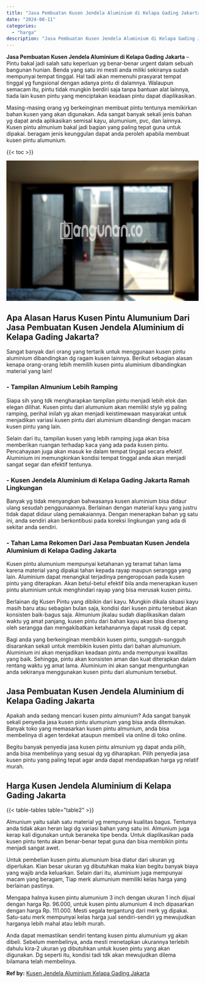 ```yaml
---
title: "Jasa Pembuatan Kusen Jendela Aluminium di Kelapa Gading Jakarta"
date: "2024-08-11"
categories: 
  - "harga"
description: "Jasa Pembuatan Kusen Jendela Aluminium di Kelapa Gading Jakarta. Anda dapat memastikan sendiri tentang kusen pintu alumunium yg akan dibeli. Sebelum membelin..."
---
```


**Jasa Pembuatan Kusen Jendela Aluminium di Kelapa Gading Jakarta** – Pintu bakal jadi salah satu keperluan yg benar-benar urgent dalam sebuah bangunan hunian. Benda yang satu ini mesti anda miliki sekiranya sudah mempunyai tempat tinggal. Hal tadi akan memenuhi prasyarat tempat tinggal yg fungsional dengan adanya pintu di dalamnya. Walaupun semacam itu, pintu tidak mungkin berdiri saja tanpa bantuan alat lainnya, tiada lain kusen pintu yang menciptakan keadaan pintu dapat diaplikasikan.

Masing-masing orang yg berkeinginan membuat pintu tentunya memikirkan bahan kusen yang akan digunakan. Ada sangat banyak sekali jenis bahan yg dapat anda aplikasikan semisal kayu, alumunium, pvc, dan lainnya. Kusen pintu almunium bakal jadi bagian yang paling tepat guna untuk dipakai. beragam jenis keunggulan dapat anda peroleh apabila membuat kusen pintu alumunium.

{{< toc >}}

![Jasa Pembuatan Kusen Jendela Aluminium di Kelapa Gading Jakarta](/images/harga-kusen-jendela-alumunium-31.png)

## Apa Alasan Harus Kusen Pintu Alumunium Dari Jasa Pembuatan Kusen Jendela Aluminium di Kelapa Gading Jakarta?

Sangat banyak dari orang yang tertarik untuk menggunaan kusen pintu aluminium dibandingkan dg ragam kusen lainnya. Berikut sebagian alasan kenapa orang-orang lebih memilih kusen pintu aluminium dibandingkan material yang lain!

### \- Tampilan Almunium Lebih Ramping

Siapa sih yang tdk mengharapkan tampilan pintu menjadi lebih elok dan elegan dilihat. Kusen pintu dari alumunium akan memiliki style yg paling ramping, perihal inilah yg akan menjadi keistimewaan masyarakat untuk menjadikan variasi kusen pintu dari aluminium dibandingi dengan macam kusen pintu yang lain.

Selain dari itu, tampilan kusen yang lebih ramping juga akan bisa memberikan ruangan terhadap kaca yang ada pada kusen pintu. Pencahayaan juga akan masuk ke dalam tempat tinggal secara efektif. Aluminium ini memungkinkan kondisi tempat tinggal anda akan menjadi sangat segar dan efektif tentunya.

### \- Kusen Jendela Aluminium di Kelapa Gading Jakarta Ramah Lingkungan

Banyak yg tidak menyangkan bahwasanya kusen aluminium bisa didaur ulang sesudah penggunaannya. Berlainan dengan material kayu yang justru tidak dapat didaur ulang pemakaiannya. Dengan menerapkan bahan yg satu ini, anda sendiri akan berkontibusi pada koreksi lingkungan yang ada di sekitar anda sendiri.

### \- Tahan Lama Rekomen Dari Jasa Pembuatan Kusen Jendela Aluminium di Kelapa Gading Jakarta

Kusen pintu alumunium mempunyai ketahanan yg teramat tahan lama karena material yang dipakai tahan kepada rayap maupun serangga yang lain. Aluminium dapat menangkal terjadinya pengeroposan pada kusen pintu yang diterapkan. Akan betul-betul efektif bila anda menerapkan kusen pintu aluminium untuk menghindari rayap yang bisa merusak kusen pintu.

Berlainan dg Kusen Pintu yang dibikin dari kayu. Mungkin dikala situasi kayu masih baru atau sebagian bulan saja, kondisi dari kusen pintu tersebut akan konsisten baik-bagus saja. Almunium jikalau sudah diaplikasikan dalam waktu yg amat panjang, kusen pintu dari bahan kayu akan bisa diserang oleh serangga dan mengakibatkan ketahanannya dapat rusak dg cepat.

Bagi anda yang berkeinginan membikin kusen pintu, sungguh-sungguh disarankan sekali untuk membikin kusen pintu dari bahan alumunium. Aluminium ini akan menjadikan keadaan pintu anda mempunyai kwalitas yang baik. Sehingga, pintu akan konsisten aman dan kuat diterapkan dalam rentang waktu yg amat lama. Aluminium ini akan sangat menguntungkan anda sekiranya menggunakan kusen pintu dari alumunium tersebut.

## Jasa Pembuatan Kusen Jendela Aluminium di Kelapa Gading Jakarta

Apakah anda sedang mencari kusen pintu almunium? Ada sangat banyak sekali penyedia jasa kusen pintu alumunium yang bisa anda ditemukan. Banyak toko yang memasarkan kusen pintu almunium, anda bisa membelinya di agen terdekat ataupun membeli via online di toko online.

Begitu banyak penyedia jasa kusen pintu almunium yg dapat anda pilih, anda bisa membelinya yang sesuai dg yg diharapkan. Pilih penyedia jasa kusen pintu yang paling tepat agar anda dapat mendapatkan harga yg relatif murah.

## Harga Kusen Jendela Aluminium di Kelapa Gading Jakarta

{{< table-tables table="table2" >}}

Almunium yaitu salah satu material yg mempunyai kualitas bagus. Tentunya anda tidak akan heran lagi dg variasi bahan yang satu ini. Almunium juga kerap kali digunakan untuk beraneka tipe benda. Untuk diaplikasikan pada kusen pintu tentu akan benar-benar tepat guna dan bisa membikin pintu menjadi sangat awet.

Untuk pembelian kusen pintu alumunium bisa diatur dari ukuran yg diperlukan. Kian besar ukuran yg dibutuhkan maka kian begitu banyak biaya yang wajib anda keluarkan. Selain dari itu, aluminium juga mempunyai macam yang beragam, Tiap merk alumunium memiliki kelas harga yang berlainan pastinya.

Mengapa halnya kusen pintu alumunium 3 inch dengan ukuran 1 inch dijual dengan harga Rp. 96.000, untuk kusen pintu alumunium 4 inch dipasarkan dengan harga Rp. 111.000. Mesti segala tergantung dari merk yg dipakai. Satu-satu merk mempunyai kelas harga jual sendiri-sendiri yg mewujudkan harganya lebih mahal atau lebih murah.

Anda dapat memastikan sendiri tentang kusen pintu alumunium yg akan dibeli. Sebelum membelinya, anda mesti menetapkan ukurannya terlebih dahulu kira-2 ukuran yg dibutuhkan untuk kusen pintu yang akan digunakan. Dg seperti itu, kondisi tadi tdk akan mewujudkan dilema bilamana telah membelinya.

**Ref by:** [Kusen Jendela Aluminium Kelapa Gading Jakarta](https://id.wikipedia.org/wiki/Kusen)
